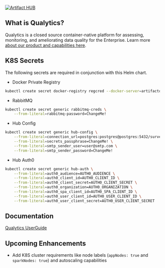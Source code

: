 [![Artifact HUB](https://img.shields.io/endpoint?url=https://artifacthub.io/badge/repository/argo-workflows)](https://artifacthub.io/packages/helm/qualytics/qualytics-platform)

## What is Qualytics?

Qualytics is a closed source container-native platform for assessing, monitoring, and ameliorating data quality for the Enterprise. Learn more [about our product and capabilities here](https://qualytics.co/product/). 


## K8S Secrets

The following secrets are required in conjunction with this Helm chart.

- Docker Private Registry
```bash
kubectl create secret docker-registry regcred --docker-server=artifactory.qualytics.io:443/docker --docker-username=<your-name> --docker-password=<your-pword>
```

- RabbitMQ
```bash
kubectl create secret generic rabbitmq-creds \
    --from-literal=rabbitmq-password=ChangeMe!
```

- Hub Config
```bash
kubectl create secret generic hub-config \
    --from-literal=connection_url=postgres:postgres@postgres:5432/surveillence_hub \
    --from-literal=secrets_passphrase=ChangeMe! \
    --from-literal=smtp_sender_user=user@smtp.com \
    --from-literal=smtp_sender_password=ChangeMe!
```

- Hub Auth0
``` bash
kubectl create secret generic hub-auth \
    --from-literal=auth0_audience=AUTH0_AUDIENCE \
    --from-literal=auth0_client_id=AUTH0_CLIENT_ID \
    --from-literal=auth0_client_secret=AUTH0_CLIENT_SECRET \
    --from-literal=auth0_organization=AUTH0_ORGANIZATION \
    --from-literal=auth0_spa_client_id=AUTH0_SPA_CLIENT_ID \
    --from-literal=auth0_user_client_id=AUTH0_USER_CLIENT_ID \
    --from-literal=auth0_user_client_secret=AUTH0_USER_CLIENT_SECRET
```

## Documentation

[Qualytics UserGuide](https://qualytics.github.io/userguide/)

## Upcoming Enhancements

- Add K8S cluster requirements like node labels (`appNodes: true` and `sparkNodes: true`) and autoscaling capabilities
